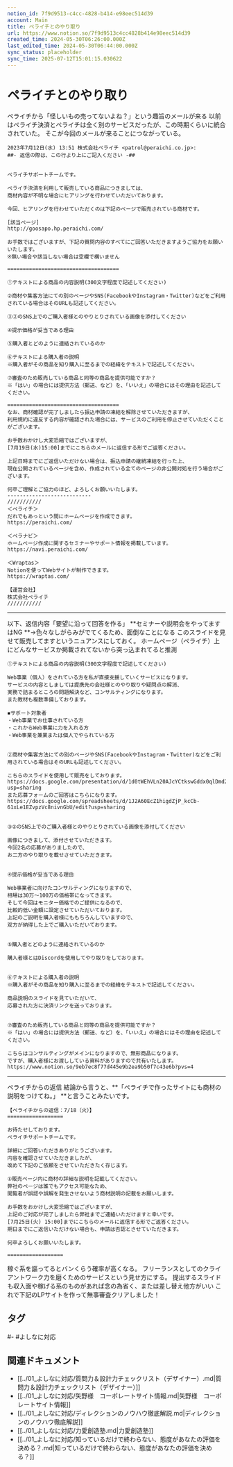 ```yaml
---
notion_id: 7f9d9513-c4cc-4828-b414-e98eec514d39
account: Main
title: ペライチとのやり取り
url: https://www.notion.so/7f9d9513c4cc4828b414e98eec514d39
created_time: 2024-05-30T06:26:00.000Z
last_edited_time: 2024-05-30T06:44:00.000Z
sync_status: placeholder
sync_time: 2025-07-12T15:01:15.030622
---
```

# ペライチとのやり取り

ペライチから「怪しいもの売ってないよね？」という趣旨のメールが来る
以前はペライチ決済とペライチは全く別のサービスだったが、この時期くらいに統合されていた。
そこが今回のメールが来ることにつながっている。
```plain text
2023年7月12日(水) 13:51 株式会社ペライチ <patrol@peraichi.co.jp>:
##- 返信の際は、この行より上にご記入ください -##


ペライチサポートチームです。

ペライチ決済を利用して販売している商品につきましては、
商材内容が不明な場合にヒアリングを行わせていただいております。

今回、ヒアリングを行わせていただくのは下記のページで販売されている商材です。

[該当ページ]
http://goosapo.hp.peraichi.com/

お手数ではございますが、下記の質問内容のすべてにご回答いただきますようご協力をお願いいたします。
※無い場合や該当しない場合は空欄で構いません

====================================

①テキストによる商品の内容説明(300文字程度で記述してください)

②商材や集客方法にての別のページやSNS(FacebookやInstagram・Twitter)などをご利用されている場合はそのURLも記述してください。

③②のSNS上でのご購入者様とのやりとりされている画像を添付してください

④提示価格が妥当である理由

⑤購入者とどのように連絡されているのか

⑥テキストによる購入者の説明
※購入者がその商品を知り購入に至るまでの経緯をテキストで記述してください。

⑦審査のため販売している商品と同等の商品を提供可能ですか？
※「はい」の場合には提供方法（郵送、など）を、「いいえ」の場合にはその理由を記述してください。

====================================
なお、商材確認が完了しましたら振込申請の凍結を解除させていただきますが、
利用規約に違反する内容が確認された場合には、サービスのご利用を停止させていただくことがございます。

お手数おかけし大変恐縮ではございますが、
[7月19日(水)15:00]までにこちらのメールに返信する形でご返答ください。

上記日時までにご返信いただけない場合は、振込申請の継続凍結を行った上、
現在公開されているページを含め、作成されている全てのページの非公開対処を行う場合がございます。

何卒ご理解とご協力のほど、よろしくお願いいたします。
---------------------------
///////////
＜ペライチ＞
だれでもあっという間にホームページを作成できます。
https://peraichi.com/

＜ペラナビ＞
ホームページ作成に関するセミナーやサポート情報を掲載しています。
https://navi.peraichi.com/

＜Wraptas＞
Notionを使ってWebサイトが制作できます。
https://wraptas.com/

【運営会社】
株式会社ぺライチ
///////////
```
---
以下、返信内容「要望に沿って回答を作る」
**セミナーや説明会をやってますはNG
**→色々なしがらみがでてくるため、面倒なことになる
このスライドを見せて販売してますというニュアンスにしておく。
ホームページ（ペライチ）上にどんなサービスか掲載されてないから突っ込まれてると推測
```plain text
①テキストによる商品の内容説明(300文字程度で記述してください)

Web事業（個人）をされている方を私が直接支援していくサービスになります。
サービスの内容としましては提携先の会社様とのやり取りや疑問点の解消、
実務で詰まるところの問題解決など、コンサルティングになります。
また教材も複数準備しております。

◾️サポート対象者
・Web事業でお仕事されている方
・これからWeb事業に力を入れる方
・Web事業を兼業または個人でやられている方


②商材や集客方法にての別のページやSNS(FacebookやInstagram・Twitter)などをご利用されている場合はそのURLも記述してください。

こちらのスライドを使用して販売をしております。
https://docs.google.com/presentation/d/1d0tWEhVLn20AJcYCtkswGddx0qlDmd2GsU6RFdT6M1Q/edit?usp=sharing
また応募フォームのご回答はこちらになります。
https://docs.google.com/spreadsheets/d/1J2A60EcZ1higdZjP_kcCb-61xLe1EZvpzVc8nivnGbU/edit?usp=sharing


③②のSNS上でのご購入者様とのやりとりされている画像を添付してください

画像につきまして、添付させていただきます。
今回2名の応募がありましたので、
お二方のやり取りを載せさせていただきます。


④提示価格が妥当である理由

Web事業者に向けたコンサルティングになりますので、
相場は30万〜100万の価格帯になってきます。
そして今回はモニター価格でのご提供になるので、
比較的低い金額に設定させていただいております。
上記のご説明を購入者様にももちろんしていますので、
双方が納得した上でご購入いただいております。


⑤購入者とどのように連絡されているのか

購入者様とはDiscordを使用してやり取りをしております。


⑥テキストによる購入者の説明
※購入者がその商品を知り購入に至るまでの経緯をテキストで記述してください。

商品説明のスライドを見ていただいて、
応募された方に決済リンクを送っております。


⑦審査のため販売している商品と同等の商品を提供可能ですか？
※「はい」の場合には提供方法（郵送、など）を、「いいえ」の場合にはその理由を記述してください。

こちらはコンサルティングがメインになりますので、無形商品になります。
ですが、購入者様にお渡ししている資料がありますので共有いたします。
https://www.notion.so/9eb7ec8f77d445e9b2ea9b50f7c43e6b?pvs=4
```
---
ペライチからの返信
結論から言うと、**「ペライチで作ったサイトにも商材の説明をつけてね。」
**と言うことみたいです。
```plain text
【ペライチからの返信：7/18（火）】
==================

お待たせしております。
ペライチサポートチームです。
 
詳細にご回答いただきありがとうございます。
内容を確認させていただきましたが、
改めて下記のご依頼をさせていただきたく存じます。
 
①販売ページ内に商材の詳細な説明を記載してください。
弊社のページは誰でもアクセス可能なため、
閲覧者が誤認や誤解を発生させないよう商材説明の記載をお願いします。
 
お手数をおかけし大変恐縮ではございますが、
上記のご対応が完了しましたら弊社までご連絡いただけますと幸いです。
[7月25日(火) 15:00]までにこちらのメールに返信する形でご返答ください。
期日までにご返信いただけない場合も、申請は否認とさせていただきます。
 
何卒よろしくお願いいたします。

==================
```
稼ぐ系を謳ってるとバンくらう確率が高くなる。
フリーランスとしてのクライアントワーク力を磨くためのサービスという見せ方にする。
提出するスライドも収入面や稼げる系のものがあれば念の為省く、または差し替え他方がいい
これで下記のLPサイトを作って無事審査クリアしました！

## タグ

#- #よしなに対応 

## 関連ドキュメント

- [[../01_よしなに対応/質問力＆設計力チェックリスト（デザイナー）.md|質問力＆設計力チェックリスト（デザイナー）]]
- [[../01_よしなに対応/矢野様　コーポレートサイト情報.md|矢野様　コーポレートサイト情報]]
- [[../01_よしなに対応/ディレクションのノウハウ徹底解説.md|ディレクションのノウハウ徹底解説]]
- [[../01_よしなに対応/力愛創造塾.md|力愛創造塾]]
- [[../01_よしなに対応/知っているだけで終わらない、態度があなたの評価を決める？.md|知っているだけで終わらない、態度があなたの評価を決める？]]
